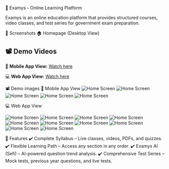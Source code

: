 🚀 Examys - Online Learning Platform


Examys is an online education platform that provides structured courses, video classes, and test series for government exam preparation.

📸 Screenshots
🏠 Homepage (Desktop View)



## 📽️ Demo Videos

📱 **Mobile App View:** [Watch here](https://youtube.com/shorts/Qw6818U5yLs?si=78xTDW2C9m4MgvH8)  

💻 **Web App View:** [Watch here](https://youtu.be/N2_HI8G9M-A?si=_Dd0N9wO_SmUnlb)  



📽️ Demo images
📱 Mobile App View
![Home Screen](asset/ph1.jpg)
![Home Screen](asset/ph2.jpg)
![Home Screen](asset/ph3.jpg)
![Home Screen](asset/ph4.jpg)
![Home Screen](asset/ph5.jpg)



💻 Web App View

![Home Screen](asset/d1.png)
![Home Screen](asset/d3.png)
![Home Screen](asset/d4.png)
![Home Screen](asset/d5.png)
![Home Screen](asset/d6.png)
![Home Screen](asset/d7.png)
![Home Screen](asset/d8.png)
![Home Screen](asset/d9.png)
![Home Screen](asset/d10.png)
![Home Screen](asset/d11.png)




📌 Features
✔️ Complete Syllabus – Live classes, videos, PDFs, and quizzes.
✔️ Flexible Learning Path – Access any section in any order.
✔️ Examys AI (Sefi) – AI-powered question trend analysis.
✔️ Comprehensive Test Series – Mock tests, previous year questions, and live tests.